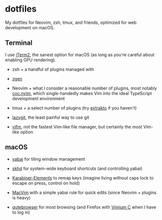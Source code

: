 # dotfiles

My dotfiles for Neovim, zsh, tmux, and friends, optimized for web development on
macOS.

## Terminal

I use [iTerm2](https://github.com/gnachman/iTerm2), the sanest option for macOS
(as long as you're careful about enabling GPU rendering).

- zsh + a handful of plugins managed with
- [zgen](https://github.com/tarjoilija/zgen)

- Neovim + what I consider a reasonable number of plugins, most notably
  [coc.nvim](https://github.com/neoclide/coc.nvim), which single-handedly makes
  Vim into the ideal TypeScript development environment

- tmux + a select number of plugins (try
  [extrakto](https://github.com/laktak/extrakto) if you haven't)

- [lazygit](https://github.com/jesseduffield/lazygit), the least painful way to
  use git

- [vifm](https://github.com/vifm/vifm), not the fastest Vim-like file manager,
  but certainly the most Vim-like option

## macOS

- [yabai](https://github.com/koekeishiya/yabai) for tiling window management

- [skhd](https://github.com/koekeishiya/skhd) for system-wide keyboard shortcuts
  (and controlling yabai)

- [Karabiner-Elements](https://github.com/pqrs-org/Karabiner-Elements) to
  remap keys (imagine living without caps lock to escape on press, control on
  hold)

- [MacVim](https://github.com/macvim-dev/macvim) with a simple yabai rule for
  quick edits (since Neovim + plugins is heavy)

- [qutebrowser](https://github.com/qutebrowser/qutebrowser) for most browsing
  (and Firefox with [Vimium
  C](https://addons.mozilla.org/en-US/firefox/addon/vimium-c/) when I have to
  log in)
